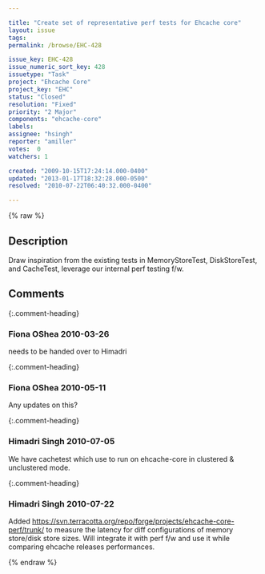 ```yaml
---

title: "Create set of representative perf tests for Ehcache core"
layout: issue
tags: 
permalink: /browse/EHC-428

issue_key: EHC-428
issue_numeric_sort_key: 428
issuetype: "Task"
project: "Ehcache Core"
project_key: "EHC"
status: "Closed"
resolution: "Fixed"
priority: "2 Major"
components: "ehcache-core"
labels: 
assignee: "hsingh"
reporter: "amiller"
votes:  0
watchers: 1

created: "2009-10-15T17:24:14.000-0400"
updated: "2013-01-17T18:32:28.000-0500"
resolved: "2010-07-22T06:40:32.000-0400"

---
```




{% raw %}



## Description

<div markdown="1" class="description">

Draw inspiration from the existing tests in MemoryStoreTest, DiskStoreTest, and CacheTest, leverage our internal perf testing f/w.  



</div>

## Comments


{:.comment-heading}
### **Fiona OShea** <span class="date">2010-03-26</span>

<div markdown="1" class="comment">

needs to be handed over to Himadri

</div>


{:.comment-heading}
### **Fiona OShea** <span class="date">2010-05-11</span>

<div markdown="1" class="comment">

Any updates on this?

</div>


{:.comment-heading}
### **Himadri Singh** <span class="date">2010-07-05</span>

<div markdown="1" class="comment">

We have cachetest which use to run on ehcache-core in clustered & unclustered mode.

</div>


{:.comment-heading}
### **Himadri Singh** <span class="date">2010-07-22</span>

<div markdown="1" class="comment">

Added https://svn.terracotta.org/repo/forge/projects/ehcache-core-perf/trunk/ to measure the latency for diff configurations of memory store/disk store sizes. Will integrate it with perf f/w and use it while comparing ehcache releases performances.

</div>



{% endraw %}
